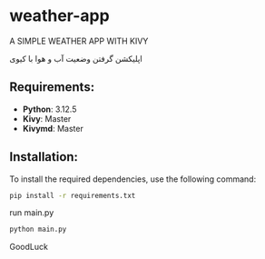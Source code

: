 # weather-app

A SIMPLE WEATHER APP WITH KIVY

اپلیکشن گرفتن وضعیت آب و هوا با کیوی


## Requirements:
- **Python**: 3.12.5
- **Kivy**: Master
- **Kivymd**: Master


## Installation:
To install the required dependencies, use the following command:

```bash
pip install -r requirements.txt
```
run main.py

```bash
python main.py
```

GoodLuck
